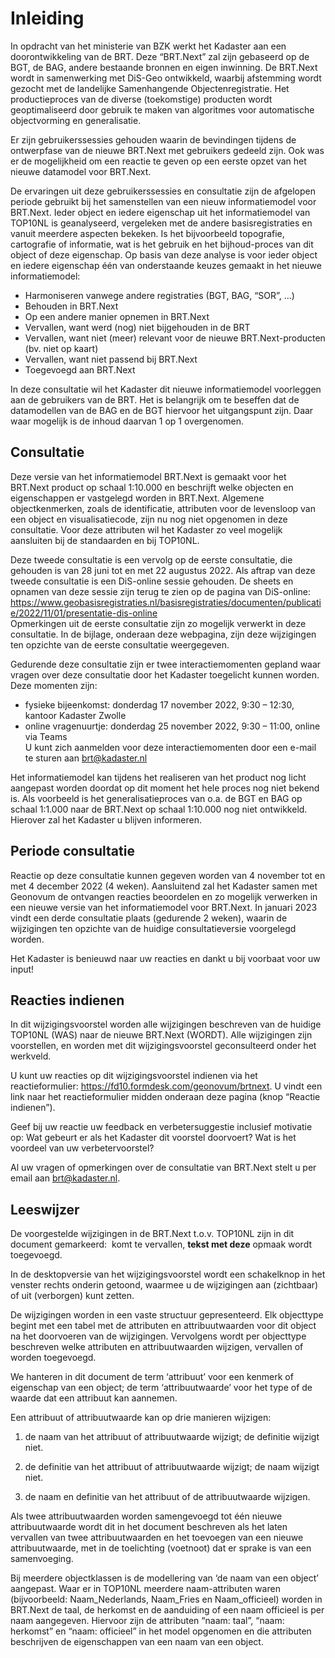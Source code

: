 Inleiding
=========

In opdracht van het ministerie van BZK werkt het Kadaster aan een
doorontwikkeling van de BRT. Deze “BRT.Next” zal zijn gebaseerd op de BGT, de
BAG, andere bestaande bronnen en eigen inwinning. De BRT.Next wordt in
samenwerking met DiS-Geo ontwikkeld, waarbij afstemming wordt gezocht met de
landelijke Samenhangende Objectenregistratie. Het productieproces van de diverse
(toekomstige) producten wordt geoptimaliseerd door gebruik te maken van
algoritmes voor automatische objectvorming en generalisatie.

Er zijn gebruikerssessies gehouden waarin de bevindingen tijdens de ontwerpfase
van de nieuwe BRT.Next met gebruikers gedeeld zijn. Ook was er de mogelijkheid
om een reactie te geven op een eerste opzet van het nieuwe datamodel voor
BRT.Next.

De ervaringen uit deze gebruikerssessies en consultatie zijn de afgelopen
periode gebruikt bij het samenstellen van een nieuw informatiemodel voor
BRT.Next. Ieder object en iedere eigenschap uit het informatiemodel van TOP10NL
is geanalyseerd, vergeleken met de andere basisregistraties en vanuit meerdere
aspecten bekeken. Is het bijvoorbeeld topografie, cartografie of informatie, wat
is het gebruik en het bijhoud-proces van dit object of deze eigenschap. Op basis
van deze analyse is voor ieder object en iedere eigenschap één van onderstaande
keuzes gemaakt in het nieuwe informatiemodel:  
- Harmoniseren vanwege andere registraties (BGT, BAG, “SOR”, …)  
- Behouden in BRT.Next  
- Op een andere manier opnemen in BRT.Next  
- Vervallen, want werd (nog) niet bijgehouden in de BRT  
- Vervallen, want niet (meer) relevant voor de nieuwe BRT.Next-producten (bv.
niet op kaart)  
- Vervallen, want niet passend bij BRT.Next  
- Toegevoegd aan BRT.Next

In deze consultatie wil het Kadaster dit nieuwe informatiemodel voorleggen aan
de gebruikers van de BRT. Het is belangrijk om te beseffen dat de datamodellen
van de BAG en de BGT hiervoor het uitgangspunt zijn. Daar waar mogelijk is de
inhoud daarvan 1 op 1 overgenomen.

Consultatie
-----------

Deze versie van het informatiemodel BRT.Next is gemaakt voor het BRT.Next
product op schaal 1:10.000 en beschrijft welke objecten en eigenschappen er
vastgelegd worden in BRT.Next. Algemene objectkenmerken, zoals de identificatie,
attributen voor de levensloop van een object en visualisatiecode, zijn nu nog
niet opgenomen in deze consultatie. Voor deze attributen wil het Kadaster zo
veel mogelijk aansluiten bij de standaarden en bij TOP10NL.

Deze tweede consultatie is een vervolg op de eerste consultatie, die gehouden is
van 28 juni tot en met 22 augustus 2022. Als aftrap van deze tweede consultatie
is een DiS-online sessie gehouden. De sheets en opnamen van deze sessie zijn
terug te zien op de pagina van DiS-online:
<https://www.geobasisregistraties.nl/basisregistraties/documenten/publicatie/2022/11/01/presentatie-dis-online>  
Opmerkingen uit de eerste consultatie zijn zo mogelijk verwerkt in deze
consultatie. In de bijlage, onderaan deze webpagina, zijn deze wijzigingen ten
opzichte van de eerste consultatie weergegeven.

Gedurende deze consultatie zijn er twee interactiemomenten gepland waar vragen
over deze consultatie door het Kadaster toegelicht kunnen worden. Deze momenten
zijn:  
- fysieke bijeenkomst: donderdag 17 november 2022, 9:30 – 12:30, kantoor
Kadaster Zwolle  
- online vragenuurtje: donderdag 25 november 2022, 9:30 – 11:00, online via
Teams  
U kunt zich aanmelden voor deze interactiemomenten door een e-mail te sturen aan
<brt@kadaster.nl>

Het informatiemodel kan tijdens het realiseren van het product nog licht
aangepast worden doordat op dit moment het hele proces nog niet bekend is. Als
voorbeeld is het generalisatieproces van o.a. de BGT en BAG op schaal 1:1.000
naar de BRT.Next op schaal 1:10.000 nog niet ontwikkeld. Hierover zal het
Kadaster u blijven informeren.

Periode consultatie
-------------------

Reactie op deze consultatie kunnen gegeven worden van 4 november tot en met 4
december 2022 (4 weken). Aansluitend zal het Kadaster samen met Geonovum de
ontvangen reacties beoordelen en zo mogelijk verwerken in een nieuwe versie van
het informatiemodel voor BRT.Next. In januari 2023 vindt een derde consultatie
plaats (gedurende 2 weken), waarin de wijzigingen ten opzichte van de huidige
consultatieversie voorgelegd worden.

Het Kadaster is benieuwd naar uw reacties en dankt u bij voorbaat voor uw input!

Reacties indienen
-----------------

In dit wijzigingsvoorstel worden alle wijzigingen beschreven van de huidige
TOP10NL (WAS) naar de nieuwe BRT.Next (WORDT). Alle wijzigingen zijn
voorstellen, en worden met dit wijzigingsvoorstel geconsulteerd onder het
werkveld.

U kunt uw reacties op dit wijzigingsvoorstel indienen via het
reactieformulier: <https://fd10.formdesk.com/geonovum/brtnext>. U vindt een link
naar het reactieformulier midden onderaan deze pagina (knop “Reactie indienen”).

Geef bij uw reactie uw feedback en verbetersuggestie inclusief motivatie op: Wat
gebeurt er als het Kadaster dit voorstel doorvoert? Wat is het voordeel van uw
verbetervoorstel?

Al uw vragen of opmerkingen over de consultatie van BRT.Next stelt u per email
aan <brt@kadaster.nl>.

Leeswijzer
----------

De voorgestelde wijzigingen in de BRT.Next t.o.v. TOP10NL zijn in dit document
gemarkeerd:  komt te vervallen, **tekst met deze** opmaak wordt toegevoegd.

In de desktopversie van het wijzigingsvoorstel wordt een schakelknop in het
venster rechts onderin getoond, waarmee u de wijzigingen aan (zichtbaar) of uit
(verborgen) kunt zetten.

De wijzigingen worden in een vaste structuur gepresenteerd. Elk objecttype
begint met een tabel met de attributen en attribuutwaarden voor dit object na
het doorvoeren van de wijzigingen. Vervolgens wordt per objecttype beschreven
welke attributen en attribuutwaarden wijzigen, vervallen of worden toegevoegd.

We hanteren in dit document de term ‘attribuut’ voor een kenmerk of eigenschap
van een object; de term ‘attribuutwaarde’ voor het type of de waarde dat een
attribuut kan aannemen.

Een attribuut of attribuutwaarde kan op drie manieren wijzigen:

1.  de naam van het attribuut of attribuutwaarde wijzigt; de definitie wijzigt
    niet.

2.  de definitie van het attribuut of attribuutwaarde wijzigt; de naam wijzigt
    niet.

3.  de naam en definitie van het attribuut of de attribuutwaarde wijzigen.

Als twee attribuutwaarden worden samengevoegd tot één nieuwe attribuutwaarde
wordt dit in het document beschreven als het laten vervallen van twee
attribuutwaarden en het toevoegen van een nieuwe attribuutwaarde, met in de
toelichting (voetnoot) dat er sprake is van een samenvoeging.

Bij meerdere objectklassen is de modellering van ‘de naam van een object’
aangepast. Waar er in TOP10NL meerdere naam-attributen waren (bijvoorbeeld:
Naam_Nederlands, Naam_Fries en Naam_officieel) worden in BRT.Next de taal, de
herkomst en de aanduiding of een naam officieel is per naam aangegeven. Hiervoor
zijn de attributen “naam: taal”, “naam: herkomst” en “naam: officieel” in het
model opgenomen en die attributen beschrijven de eigenschappen van een naam van
een object.
